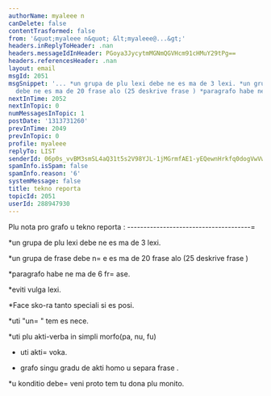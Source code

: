 ```yaml
---
authorName: myaleee n
canDelete: false
contentTrasformed: false
from: '&quot;myaleee n&quot; &lt;myaleee@...&gt;'
headers.inReplyToHeader: .nan
headers.messageIdInHeader: PGoya3JycytmMGNmQGVHcm91cHMuY29tPg==
headers.referencesHeader: .nan
layout: email
msgId: 2051
msgSnippet: '... *un grupa de plu lexi debe ne es ma de 3 lexi. *un grupa de frase
  debe ne es ma de 20 frase alo (25 deskrive frase ) *paragrafo habe ne ma de 6 frase. '
nextInTime: 2052
nextInTopic: 0
numMessagesInTopic: 1
postDate: '1313731260'
prevInTime: 2049
prevInTopic: 0
profile: myaleee
replyTo: LIST
senderId: 06p0s_vvBM3smSL4aQ31t5s2V98YJL-1jMGrmfAE1-yEQewnHrkfq0dogVwVwKG3KVBidbtIxD3A5_JjcLFaurPhKNjEzw
spamInfo.isSpam: false
spamInfo.reason: '6'
systemMessage: false
title: tekno reporta
topicId: 2051
userId: 288947930
---
```


Plu nota pro grafo u tekno reporta :
--------------------------------------=


*un grupa de plu lexi debe ne es ma de 3 lexi.

*un grupa de frase debe n=
e es ma de 20 frase alo (25 deskrive frase )

*paragrafo habe ne ma de 6 fr=
ase.

*eviti vulga lexi.

*Face sko-ra tanto speciali si es posi.

*uti "un=
" tem es nece.

*uti plu akti-verba in simpli morfo(pa, nu, fu)

* uti akti=
 voka.

* grafo singu gradu de akti homo u separa frase .

*u konditio debe=
 veni proto tem tu dona plu monito.







